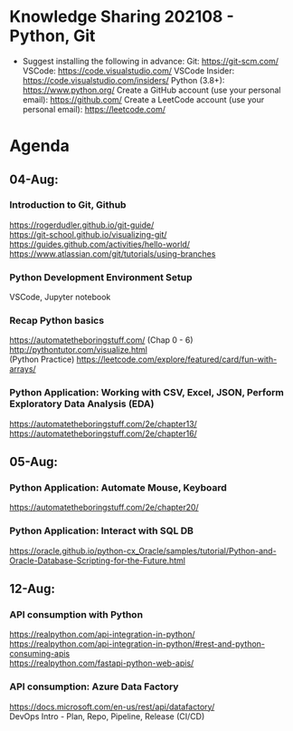 # Knowledge Sharing 202108 - Python, Git

- Suggest installing the following in advance:
Git: https://git-scm.com/
VSCode: https://code.visualstudio.com/
VSCode Insider: https://code.visualstudio.com/insiders/
Python (3.8+): https://www.python.org/
Create a GitHub account (use your personal email): https://github.com/
Create a LeetCode account (use your personal email): https://leetcode.com/

# Agenda

## 04-Aug:
### Introduction to Git, Github <br>
https://rogerdudler.github.io/git-guide/ <br>
https://git-school.github.io/visualizing-git/ <br>
https://guides.github.com/activities/hello-world/ <br>
https://www.atlassian.com/git/tutorials/using-branches

### Python Development Environment Setup
VSCode, Jupyter notebook

### Recap Python basics
https://automatetheboringstuff.com/ (Chap 0 - 6) <br>
http://pythontutor.com/visualize.html <br>
(Python Practice) https://leetcode.com/explore/featured/card/fun-with-arrays/

### Python Application: Working with CSV, Excel, JSON, Perform Exploratory Data Analysis (EDA)
https://automatetheboringstuff.com/2e/chapter13/<br>
https://automatetheboringstuff.com/2e/chapter16/<br>

## 05-Aug: 
### Python Application: Automate Mouse, Keyboard
https://automatetheboringstuff.com/2e/chapter20/

### Python Application: Interact with SQL DB
https://oracle.github.io/python-cx_Oracle/samples/tutorial/Python-and-Oracle-Database-Scripting-for-the-Future.html

## 12-Aug:
### API consumption with Python
https://realpython.com/api-integration-in-python/<br>
https://realpython.com/api-integration-in-python/#rest-and-python-consuming-apis<br>
https://realpython.com/fastapi-python-web-apis/<br>

### API consumption: Azure Data Factory
https://docs.microsoft.com/en-us/rest/api/datafactory/<br>
DevOps Intro - Plan, Repo, Pipeline, Release (CI/CD)